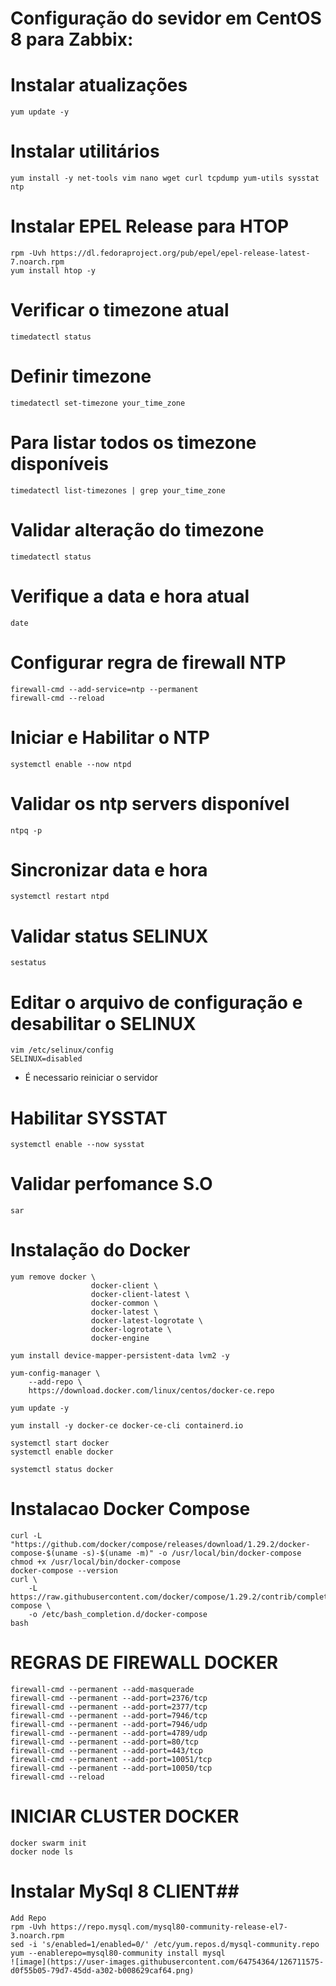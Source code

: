 # Configuração do sevidor em CentOS 8 para Zabbix:

# Instalar atualizações
    yum update -y

# Instalar utilitários
    yum install -y net-tools vim nano wget curl tcpdump yum-utils sysstat ntp

# Instalar EPEL Release para HTOP
    rpm -Uvh https://dl.fedoraproject.org/pub/epel/epel-release-latest-7.noarch.rpm
    yum install htop -y

# Verificar o timezone atual
    timedatectl status

# Definir timezone
    timedatectl set-timezone your_time_zone

# Para listar todos os timezone disponíveis
    timedatectl list-timezones | grep your_time_zone

# Validar alteração do timezone
    timedatectl status

# Verifique a data e hora atual
    date

# Configurar regra de firewall NTP
    firewall-cmd --add-service=ntp --permanent
    firewall-cmd --reload

# Iniciar e Habilitar o NTP
    systemctl enable --now ntpd

# Validar os ntp servers disponível
    ntpq -p

# Sincronizar data e hora
    systemctl restart ntpd

# Validar status SELINUX
    sestatus

# Editar o arquivo de configuração e desabilitar o SELINUX
    vim /etc/selinux/config
    SELINUX=disabled

- É necessario reiniciar o servidor

# Habilitar SYSSTAT
    systemctl enable --now sysstat

# Validar perfomance S.O
    sar 
    
# Instalação do Docker
    yum remove docker \
                      docker-client \
                      docker-client-latest \
                      docker-common \
                      docker-latest \
                      docker-latest-logrotate \
                      docker-logrotate \
                      docker-engine

    yum install device-mapper-persistent-data lvm2 -y

    yum-config-manager \
        --add-repo \
        https://download.docker.com/linux/centos/docker-ce.repo

    yum update -y

    yum install -y docker-ce docker-ce-cli containerd.io

    systemctl start docker
    systemctl enable docker

    systemctl status docker

# Instalacao Docker Compose
    curl -L "https://github.com/docker/compose/releases/download/1.29.2/docker-compose-$(uname -s)-$(uname -m)" -o /usr/local/bin/docker-compose
    chmod +x /usr/local/bin/docker-compose
    docker-compose --version
    curl \
        -L https://raw.githubusercontent.com/docker/compose/1.29.2/contrib/completion/bash/docker-compose \
        -o /etc/bash_completion.d/docker-compose
    bash

# REGRAS DE FIREWALL DOCKER
    firewall-cmd --permanent --add-masquerade 
    firewall-cmd --permanent --add-port=2376/tcp
    firewall-cmd --permanent --add-port=2377/tcp
    firewall-cmd --permanent --add-port=7946/tcp
    firewall-cmd --permanent --add-port=7946/udp
    firewall-cmd --permanent --add-port=4789/udp
    firewall-cmd --permanent --add-port=80/tcp
    firewall-cmd --permanent --add-port=443/tcp
    firewall-cmd --permanent --add-port=10051/tcp
    firewall-cmd --permanent --add-port=10050/tcp
    firewall-cmd --reload

# INICIAR CLUSTER DOCKER
    docker swarm init
    docker node ls

# Instalar MySql 8 CLIENT##
    Add Repo
    rpm -Uvh https://repo.mysql.com/mysql80-community-release-el7-3.noarch.rpm
    sed -i 's/enabled=1/enabled=0/' /etc/yum.repos.d/mysql-community.repo
    yum --enablerepo=mysql80-community install mysql
    ![image](https://user-images.githubusercontent.com/64754364/126711575-d0f55b05-79d7-45dd-a302-b008629caf64.png)
